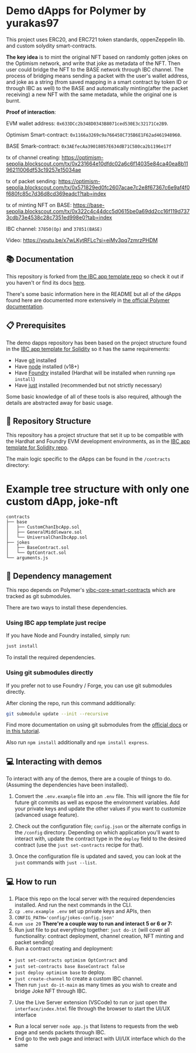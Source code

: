 # Demo dApps for Polymer by yurakas97

This project uses ERC20, and ERC721 token standards, oppenZeppelin lib. and custom solydity smart-contracts.

**The key idea** is to mint the original NFT based on randomly gotten jokes on the Optimism network, and write that joke as metadata of the NFT. Then user could bridge the NFT to the BASE network through IBC channel. The process of bridging means sending a packet with the user's wallet address, and joke as a string (from saved mapping in a smart contract by token ID or through IBC as well) to the BASE and automatically minting(after the packet receiving) a new NFT with the same metadata, while the original one is burnt.


**Proof of interaction**:

EVM wallet address: ```0x633DCc2b348D0343B8071ced530E3c32171Ce2B9```. 

Optimism Smart-contract: ```0x1166a3269c9a766458C735B6E1F62ad461948960```.

BASE Smark-contract: ```0x3AEfecAa39018057E634dB71C580ca2b1196e17f```

tx of channel creating: https://optimism-sepolia.blockscout.com/tx/0x231664e10dfdc02a6c6f14035e84ca40ea8b1196211006df53c19257e15034ae

tx of packet sending: https://optimism-sepolia.blockscout.com/tx/0x571829ed0fc2607acae7c2e8f67367c6e9af4f0f680fc85c7d36d8cd369eadc1?tab=index

tx of minting NFT on BASE: https://base-sepolia.blockscout.com/tx/0x322c4c44dcc5d0615be0a69dd2cc16f119d7373cdb73e4538c28c7351ed998e0?tab=index

IBC channel: ```37850(Op)``` and ```37851(BASE)```

Video: https://youtu.be/x7wLKytRFLc?si=eiMy3pq7zmrzPHDM

## 📚 Documentation

This repository is forked from [the IBC app template repo](https://open-ibc/ibc-app-solidity-template) so check it out if you haven't or find its docs [here](ibc-app-template.md).

There's some basic information here in the README but all of the dApps found here are documented more extensively in [the official Polymer documentation](https://docs.polymerlabs.org/docs/quickstart/start).

## 📋 Prerequisites

The demo dapps repository has been based on the project structure found in the [IBC app template for Solidity](https://github.com/open-ibc/ibc-app-solidity-template) so it has the same requirements:

- Have [git](https://git-scm.com/downloads) installed
- Have [node](https://nodejs.org) installed (v18+)
- Have [Foundry](https://book.getfoundry.sh/getting-started/installation) installed (Hardhat will be installed when running `npm install`)
- Have [just](https://just.systems/man/en/chapter_1.html) installed (recommended but not strictly necessary)

Some basic knowledge of all of these tools is also required, although the details are abstracted away for basic usage.

## 🧱 Repository Structure

This repository has a project structure that set it up to be compatible with the Hardhat and Foundry EVM development environments, as in the [IBC app template for Solidity repo](https://github.com/open-ibc/ibc-app-solidity-template). 

The main logic specific to the dApps can be found in the `/contracts` directory:

# Example tree structure with only one custom dApp, joke-nft
```
contracts
├── base
│   ├── CustomChanIbcApp.sol
│   ├── GeneralMiddleware.sol
│   └── UniversalChanIbcApp.sol
├── jokes
│   ├── BaseContract.sol
│   └── OptContract.sol
└── arguments.js
``` 

## 🦮 Dependency management

This repo depends on Polymer's [vibc-core-smart-contracts](https://github.com/open-ibc/vibc-core-smart-contracts) which are tracked as git submodules. 

There are two ways to install these dependencies.

### Using IBC app template just recipe

If you have Node and Foundry installed, simply run:
```bash
just install
```

To install the required dependencies.

### Using git submodules directly

If you prefer not to use Foundry / Forge, you can use git submodules directly.

After cloning the repo, run this command additionally:
```bash
git submodule update --init --recursive
```

Find more documentation on using git submodules from the [official docs](https://git-scm.com/book/en/v2/Git-Tools-Submodules) or [in this tutorial](https://www.atlassian.com/git/tutorials/git-submodule).

Also run ```npm install``` additionally and ```npm install express```.

## 💻 Interacting with demos

To interact with any of the demos, there are a couple of things to do. (Assuming the dependencies have been installed).

1. Convert the `.env.example` file into an `.env` file. This will ignore the file for future git commits as well as expose the environment variables. Add your private keys and update the other values if you want to customize (advanced usage feature).

2. Check out the configuration file; `config.json` or the alternate configs in the `/config` directory. Depending on which application you'll want to interact with, update the contract type in the `deploy` field to the desired contract (use the `just set-contracts` recipe for that).

3. Once the configuration file is updated and saved, you can look at the `just` commands with `just --list`.

## 💻 How to run

1. Place this repo on the local server with the required dependencies installed. And run the next commands in the CLI.
2. ```cp .env.example .env``` set up private keys and APIs, then
3. ```CONFIG_PATH='config/jokes-config.json' ```  
4. ```nvm use 20```
**There're a couple way to run and interact 5 or 6 or 7:**
5. Run just file to put everything together: ```just do-it``` (will cover all functionality: contract deployment, channel creation, NFT minting and packet sending)
6. Run a contract creating and deployment:
- ```just set-contracts optimism OptContract``` and
- ```just set-contracts base BaseContract false```
- ```just deploy optimism base``` to deploy.
- ```just create-channel``` to create a custom IBC channel.
- Then run ```just do-it-main``` as many times as you wish to create and bridge Joke NFT through IBC.
7. Use the Live Server extension (VSCode) to run or just open the ```interface/index.html``` file through the browser to start the UI/UX interface
- Run a local server ```node app.js``` that listens to requests from the web page and sends packets through IBC.
- End go to the web page and interact with UI/UX interface which do the same
